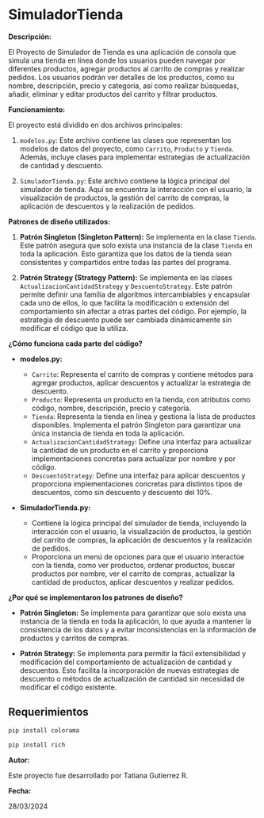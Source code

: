 # SimuladorTienda

**Descripción:**

El Proyecto de Simulador de Tienda es una aplicación de consola que simula una tienda en línea donde los usuarios pueden navegar por diferentes productos, agregar productos al carrito de compras y realizar pedidos. Los usuarios podrán ver detalles de los productos, como su nombre, descripción, precio y categoria, así como realizar búsquedas, añadir, eliminar y editar productos del carrito y filtrar productos.

**Funcionamiento:**

El proyecto está dividido en dos archivos principales:

1. `modelos.py`: Este archivo contiene las clases que representan los modelos de datos del proyecto, como `Carrito`, `Producto` y `Tienda`. Además, incluye clases para implementar estrategias de actualización de cantidad y descuento.

2. `SimuladorTienda.py`: Este archivo contiene la lógica principal del simulador de tienda. Aquí se encuentra la interacción con el usuario, la visualización de productos, la gestión del carrito de compras, la aplicación de descuentos y la realización de pedidos.

**Patrones de diseño utilizados:**

1. **Patrón Singleton (Singleton Pattern):** Se implementa en la clase `Tienda`. Este patrón asegura que solo exista una instancia de la clase `Tienda` en toda la aplicación. Esto garantiza que los datos de la tienda sean consistentes y compartidos entre todas las partes del programa.

2. **Patrón Strategy (Strategy Pattern):** Se implementa en las clases `ActualizacionCantidadStrategy` y `DescuentoStrategy`. Este patrón permite definir una familia de algoritmos intercambiables y encapsular cada uno de ellos, lo que facilita la modificación o extensión del comportamiento sin afectar a otras partes del código. Por ejemplo, la estrategia de descuento puede ser cambiada dinámicamente sin modificar el código que la utiliza.

**¿Cómo funciona cada parte del código?**

- **modelos.py:**
  - `Carrito`: Representa el carrito de compras y contiene métodos para agregar productos, aplicar descuentos y actualizar la estrategia de descuento.
  - `Producto`: Representa un producto en la tienda, con atributos como código, nombre, descripción, precio y categoría.
  - `Tienda`: Representa la tienda en línea y gestiona la lista de productos disponibles. Implementa el patrón Singleton para garantizar una única instancia de tienda en toda la aplicación.
  - `ActualizacionCantidadStrategy`: Define una interfaz para actualizar la cantidad de un producto en el carrito y proporciona implementaciones concretas para actualizar por nombre y por código.
  - `DescuentoStrategy`: Define una interfaz para aplicar descuentos y proporciona implementaciones concretas para distintos tipos de descuentos, como sin descuento y descuento del 10%.

- **SimuladorTienda.py:**
  - Contiene la lógica principal del simulador de tienda, incluyendo la interacción con el usuario, la visualización de productos, la gestión del carrito de compras, la aplicación de descuentos y la realización de pedidos.
  - Proporciona un menú de opciones para que el usuario interactúe con la tienda, como ver productos, ordenar productos, buscar productos por nombre, ver el carrito de compras, actualizar la cantidad de productos, aplicar descuentos y realizar pedidos.

**¿Por qué se implementaron los patrones de diseño?**

- **Patrón Singleton:** Se implementa para garantizar que solo exista una instancia de la tienda en toda la aplicación, lo que ayuda a mantener la consistencia de los datos y a evitar inconsistencias en la información de productos y carritos de compras.

- **Patrón Strategy:** Se implementa para permitir la fácil extensibilidad y modificación del comportamiento de actualización de cantidad y descuentos. Esto facilita la incorporación de nuevas estrategias de descuento o métodos de actualización de cantidad sin necesidad de modificar el código existente.

## Requerimientos

```bash
pip install colorama
```
```bash
pip install rich
```
**Autor:**

Este proyecto fue desarrollado por Tatiana Gutierrez R. 

**Fecha:**

28/03/2024
